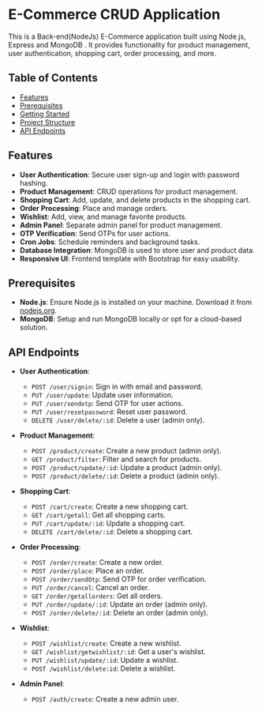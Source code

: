 # E-Commerce CRUD Application

This is a Back-end(NodeJs) E-Commerce application built using Node.js, Express and MongoDB . It provides functionality for product management, user authentication, shopping cart, order processing, and more.

## Table of Contents

- [Features](#features)
- [Prerequisites](#prerequisites)
- [Getting Started](#getting-started)
- [Project Structure](#project-structure)
- [API Endpoints](#api-endpoints)

## Features

- **User Authentication**: Secure user sign-up and login with password hashing.
- **Product Management**: CRUD operations for product management.
- **Shopping Cart**: Add, update, and delete products in the shopping cart.
- **Order Processing**: Place and manage orders.
- **Wishlist**: Add, view, and manage favorite products.
- **Admin Panel**: Separate admin panel for product management.
- **OTP Verification**: Send OTPs for user actions.
- **Cron Jobs**: Schedule reminders and background tasks.
- **Database Integration**: MongoDB is used to store user and product data.
- **Responsive UI**: Frontend template with Bootstrap for easy usability.

## Prerequisites
- **Node.js**: Ensure Node.js is installed on your machine. Download it from [nodejs.org](https://nodejs.org/).
- **MongoDB**: Setup and run MongoDB locally or opt for a cloud-based solution.

## API Endpoints

- **User Authentication**:
  - `POST /user/signin`: Sign in with email and password.
  - `PUT /user/update`: Update user information.
  - `PUT /user/sendotp`: Send OTP for user actions.
  - `PUT /user/resetpassword`: Reset user password.
  - `DELETE /user/delete/:id`: Delete a user (admin only).

- **Product Management**:
  - `POST /product/create`: Create a new product (admin only).
  - `GET /product/filter`: Filter and search for products.
  - `POST /product/update/:id`: Update a product (admin only).
  - `POST /product/delete/:id`: Delete a product (admin only).

- **Shopping Cart**:
  - `POST /cart/create`: Create a new shopping cart.
  - `GET /cart/getall`: Get all shopping carts.
  - `PUT /cart/update/:id`: Update a shopping cart.
  - `DELETE /cart/delete/:id`: Delete a shopping cart.

- **Order Processing**:
  - `POST /order/create`: Create a new order.
  - `POST /order/place`: Place an order.
  - `POST /order/sendOtp`: Send OTP for order verification.
  - `PUT /order/cancel`: Cancel an order.
  - `GET /order/getallorders`: Get all orders.
  - `PUT /order/update/:id`: Update an order (admin only).
  - `POST /order/delete/:id`: Delete an order (admin only).

- **Wishlist**:
  - `POST /wishlist/create`: Create a new wishlist.
  - `GET /wishlist/getwishlist/:id`: Get a user's wishlist.
  - `PUT /wishlist/update/:id`: Update a wishlist.
  - `POST /wishlist/delete:id`: Delete a wishlist.

- **Admin Panel**:
  - `POST /auth/create`: Create a new admin user.
